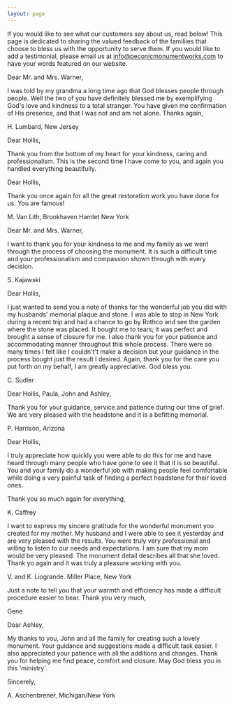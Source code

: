 ```yaml
---
layout: page
---
```

If you would like to see what our customers say about us, read below!
This page is dedicated to sharing the valued feedback of the familiies
that choose to bless us with the opportunity to serve them. If you
would like to add a testimonial, please email us at
info@peconicmonumentworks.com to have your words featured on our
website.

Dear Mr. and Mrs. Warner,

I was told by my grandma a long time ago that God blesses people
through people. Well the two of you have definitely blessed me by
exemplifying God's love and kindness to a total stranger.  You have
given me confirmation of His presence, and that I was not and am not
alone. Thanks again,

H. Lumbard, New Jersey

Dear Hollis,

Thank you from the bottom of my heart for your kindness, caring and
professionalism. This is the second time I have come to you, and again
you handled everything beautifully.

Dear Hollis,

Thank you once again for all the great restoration work you have done
for us. You are famous!

M. Van Lith, Brookhaven Hamlet New York

Dear Mr. and Mrs. Warner,

I want to thank you for your kindness to me and my family as we went
through the process of choosing the monument.  It is such a difficult
time and your professionalism and compassion shown through with every
decision.

S. Kajawski

Dear Hollis,

I just wanted to send you a note of thanks for the wonderful job you
did with my husbands' memorial plaque and stone. I was able to stop in
New York during a recent trip and  had a chance to go by Rothco and see
the garden where the stone was placed.  It bought me to tears; it was
perfect and brought a sense of closure for me.  I also thank you for
your patience and accommodating manner throughout this whole process.
There were so many times I felt like I couldn't't make a decision but
your guidance in the process bought just the result I desired.  Again,
thank you for the care you put forth on my behalf, I am greatly
appreciative. God bless you.

C. Sudler

Dear Hollis, Paula, John and Ashley,

Thank you for your guidance, service and patience during our time of
grief. We are very pleased with the headstone and it is a befitting
memorial.

P. Harrison, Arizona

Dear Hollis,

I truly appreciate how quickly you were able to do this for me and have
heard through many people who have gone to see it that it is so
beautiful. You and your family do a wonderful job with making people
feel comfortable while doing a very painful task of finding a perfect
headstone for their loved ones.

Thank you so much again for everything,

K. Caffrey

I want to express my sincere gratitude for the wonderful monument you
created for my mother.  My husband and I were able to see it yesterday
and are very pleased with the results.  You were truly very
professional and willing to listen to our needs and expectations.  I am
sure that my mom would be very pleased.  The monument detail describes
all that she loved.  Thank yo again and it was truly a pleasure working
with you.

V. and K. Liogrande. Miller Place, New York

Just a note to tell you that your warmth and efficiency has made a
difficult procedure easier to bear.  Thank you very much,

Gene

Dear Ashley,

My thanks to you, John and all the family for creating such a lovely
monument.  Your guidance and suggestions made a difficult task easier.
I also appreciated your patience with all the additions and changes.
Thank you for helping me find peace, comfort and closure. May God bless
you in this 'ministry'.

Sincerely,

A. Aschenbrener, Michigan/New York


